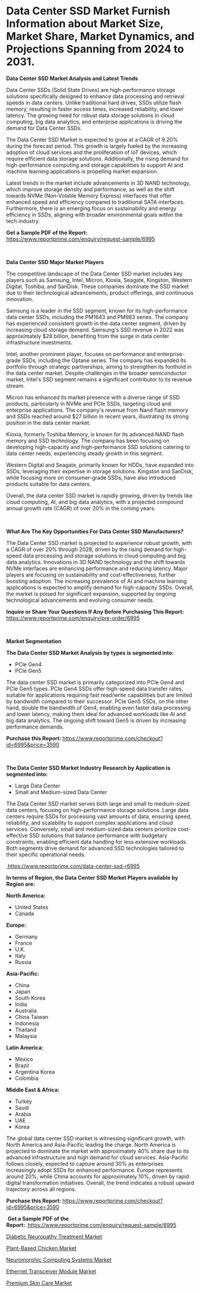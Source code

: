 <p><h1>Data Center SSD Market Furnish Information about Market Size, Market Share, Market Dynamics, and Projections Spanning from 2024 to 2031.</h1></p><p><strong>Data Center SSD Market Analysis and Latest Trends</strong></p>
<p><p>Data Center SSDs (Solid State Drives) are high-performance storage solutions specifically designed to enhance data processing and retrieval speeds in data centers. Unlike traditional hard drives, SSDs utilize flash memory, resulting in faster access times, increased reliability, and lower latency. The growing need for robust data storage solutions in cloud computing, big data analytics, and enterprise applications is driving the demand for Data Center SSDs.</p><p>The Data Center SSD Market is expected to grow at a CAGR of 9.20% during the forecast period. This growth is largely fueled by the increasing adoption of cloud services and the proliferation of IoT devices, which require efficient data storage solutions. Additionally, the rising demand for high-performance computing and storage capabilities to support AI and machine learning applications is propelling market expansion. </p><p>Latest trends in the market include advancements in 3D NAND technology, which improve storage density and performance, as well as the shift towards NVMe (Non-Volatile Memory Express) interfaces that offer enhanced speed and efficiency compared to traditional SATA interfaces. Furthermore, there is an emerging focus on sustainability and energy efficiency in SSDs, aligning with broader environmental goals within the tech industry.</p></p>
<p><strong>Get a Sample PDF of the Report:&nbsp;</strong> <a href="https://www.reportprime.com/enquiry/request-sample/6995">https://www.reportprime.com/enquiry/request-sample/6995</a></p>
<p>&nbsp;</p>
<p><strong>Data Center SSD Major Market Players</strong></p>
<p><p>The competitive landscape of the Data Center SSD market includes key players such as Samsung, Intel, Micron, Kioxia, Seagate, Kingston, Western Digital, Toshiba, and SanDisk. These companies dominate the SSD market due to their technological advancements, product offerings, and continuous innovation.</p><p>Samsung is a leader in the SSD segment, known for its high-performance data center SSDs, including the PM1643 and PM983 series. The company has experienced consistent growth in the data center segment, driven by increasing cloud storage demand. Samsung's SSD revenue in 2022 was approximately $28 billion, benefiting from the surge in data center infrastructure investments.</p><p>Intel, another prominent player, focuses on performance and enterprise-grade SSDs, including the Optane series. The company has expanded its portfolio through strategic partnerships, aiming to strengthen its foothold in the data center market. Despite challenges in the broader semiconductor market, Intel's SSD segment remains a significant contributor to its revenue stream.</p><p>Micron has enhanced its market presence with a diverse range of SSD products, particularly in NVMe and PCIe SSDs, targeting cloud and enterprise applications. The company's revenue from Nand flash memory and SSDs reached around $27 billion in recent years, illustrating its strong position in the data center market.</p><p>Kioxia, formerly Toshiba Memory, is known for its advanced NAND flash memory and SSD technology. The company has been focusing on developing high-capacity and high-performance SSD solutions catering to data center needs, experiencing steady growth in this segment.</p><p>Western Digital and Seagate, primarily known for HDDs, have expanded into SSDs, leveraging their expertise in storage solutions. Kingston and SanDisk, while focusing more on consumer-grade SSDs, have also introduced products suitable for data centers.</p><p>Overall, the data center SSD market is rapidly growing, driven by trends like cloud computing, AI, and big data analytics, with a projected compound annual growth rate (CAGR) of over 20% in the coming years.</p></p>
<p>&nbsp;</p>
<p><strong>What Are The Key Opportunities For Data Center SSD Manufacturers?</strong></p>
<p><p>The Data Center SSD market is projected to experience robust growth, with a CAGR of over 20% through 2028, driven by the rising demand for high-speed data processing and storage solutions in cloud computing and big data analytics. Innovations in 3D NAND technology and the shift towards NVMe interfaces are enhancing performance and reducing latency. Major players are focusing on sustainability and cost-effectiveness, further boosting adoption. The increasing prevalence of AI and machine learning applications is expected to amplify demand for high-capacity SSDs. Overall, the market is poised for significant expansion, supported by ongoing technological advancements and evolving consumer needs.</p></p>
<p><strong>Inquire or Share Your Questions If Any Before Purchasing This Report:</strong> <a href="https://www.reportprime.com/enquiry/pre-order/6995">https://www.reportprime.com/enquiry/pre-order/6995</a></p>
<p>&nbsp;</p>
<p><strong>Market Segmentation</strong></p>
<p><strong>The Data Center SSD Market Analysis by types is segmented into:</strong></p>
<p><ul><li>PCIe Gen4</li><li>PCIe Gen5</li></ul></p>
<p><p>The data center SSD market is primarily categorized into PCIe Gen4 and PCIe Gen5 types. PCIe Gen4 SSDs offer high-speed data transfer rates, suitable for applications requiring fast read/write capabilities but are limited by bandwidth compared to their successor. PCIe Gen5 SSDs, on the other hand, double the bandwidth of Gen4, enabling even faster data processing and lower latency, making them ideal for advanced workloads like AI and big data analytics. The ongoing shift toward Gen5 is driven by increasing performance demands.</p></p>
<p><strong>Purchase this Report:&nbsp;</strong><a href="https://www.reportprime.com/checkout?id=6995&price=3590">https://www.reportprime.com/checkout?id=6995&price=3590</a></p>
<p>&nbsp;</p>
<p><strong>The Data Center SSD Market Industry Research by Application is segmented into:</strong></p>
<p><ul><li>Large Data Center</li><li>Small and Medium-sized Data Center</li></ul></p>
<p><p>The Data Center SSD market serves both large and small to medium-sized data centers, focusing on high-performance storage solutions. Large data centers require SSDs for processing vast amounts of data, ensuring speed, reliability, and scalability to support complex applications and cloud services. Conversely, small and medium-sized data centers prioritize cost-effective SSD solutions that balance performance with budgetary constraints, enabling efficient data handling for less extensive workloads. Both segments drive demand for advanced SSD technologies tailored to their specific operational needs.</p></p>
<p><a href="https://www.reportprime.com/data-center-ssd-r6995">&nbsp;https://www.reportprime.com/data-center-ssd-r6995</a></p>
<p><strong>In terms of Region, the Data Center SSD Market Players available by Region are:</strong></p>
<p>
    <p> <strong> North America: </strong>
        <ul>
            <li>United States</li>
            <li>Canada</li>
        </ul>
        </p> 
    <p> <strong> Europe: </strong>
        <ul>
            <li>Germany</li>
            <li>France</li>
            <li>U.K.</li>
            <li>Italy</li>
            <li>Russia</li>
        </ul>
        </p> 
    <p> <strong> Asia-Pacific: </strong>
        <ul>
            <li>China</li>
            <li>Japan</li>
            <li>South Korea</li>
            <li>India</li>
            <li>Australia</li>
            <li>China Taiwan</li>
            <li>Indonesia</li>
            <li>Thailand</li>
            <li>Malaysia</li>
        </ul>
        </p> 
    <p> <strong> Latin America: </strong>
        <ul>
            <li>Mexico</li>
            <li>Brazil</li>
            <li>Argentina Korea</li>
            <li>Colombia</li>
        </ul>
        </p> 
    <p> <strong> Middle East & Africa: </strong>
        <ul>
            <li>Turkey</li>
            <li>Saudi</li>
            <li>Arabia</li>
            <li>UAE</li>
            <li>Korea</li>
        </ul>
    </p>
    </p>
<p><p>The global data center SSD market is witnessing significant growth, with North America and Asia-Pacific leading the charge. North America is projected to dominate the market with approximately 40% share due to its advanced infrastructure and high demand for cloud services. Asia-Pacific follows closely, expected to capture around 30% as enterprises increasingly adopt SSDs for enhanced performance. Europe represents around 20%, while China accounts for approximately 10%, driven by rapid digital transformation initiatives. Overall, the trend indicates a robust upward trajectory across all regions.</p></p>
<p><strong>Purchase this Report: </strong><a href="https://www.reportprime.com/checkout?id=6995&price=3590">https://www.reportprime.com/checkout?id=6995&price=3590</a></p>
<p>&nbsp;<strong>Get a Sample PDF of the Report:&nbsp;&nbsp;</strong><a href="https://www.reportprime.com/enquiry/request-sample/6995">https://www.reportprime.com/enquiry/request-sample/6995</a></p>
<p><strong></strong></p>
<p><p><a href="https://www.linkedin.com/pulse/diabetic-neuropathy-treatment-market-forecasts-trends-impact-rs0lc?trackingId=FgDnnqhsQR6UDKexWwrulw%3D%3D">Diabetic Neuropathy Treatment Market</a></p><p><a href="https://issuu.com/reportprime-2/docs/plant-based-chicken-market-size-203_39b9ae57f873e5">Plant-Based Chicken Market</a></p><p><a href="https://medium.com/@haangelat16/neuromorphic-computing-systems-market-share-size-trends-industry-analysis-report-by-application-56dfba8ad0cd">Neuromorphic Computing Systems Market</a></p><p><a href="https://github.com/gulaimolin/Market-Research-Report-List-6/blob/main/ethernet-transceiver-module-market.md">Ethernet Transceiver Module Market</a></p><p><a href="https://medium.com/@sahanad234/evaluating-global-premium-skin-care-market-trends-and-growth-opportunities-by-region-type-6ac8029b1ab9">Premium Skin Care Market</a></p></p>